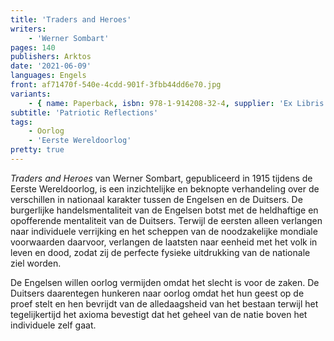 ```yaml
---
title: 'Traders and Heroes'
writers:
    - 'Werner Sombart'
pages: 140
publishers: Arktos
date: '2021-06-09'
languages: Engels
front: af71470f-540e-4cdd-901f-3fbb44dd6e70.jpg
variants:
    - { name: Paperback, isbn: 978-1-914208-32-4, supplier: 'Ex Libris', size: { height: 216, width: 140, depth: 9 }, import_price: { currency: EUR, amount: 9.2 }, price: 12.99, out_of_stock: 0 }
subtitle: 'Patriotic Reflections'
tags:
    - Oorlog
    - 'Eerste Wereldoorlog'
pretty: true
---
```


*Traders and Heroes* van Werner Sombart, gepubliceerd in 1915 tijdens de Eerste Wereldoorlog, is een inzichtelijke en beknopte verhandeling over de verschillen in nationaal karakter tussen de Engelsen en de Duitsers. De burgerlijke handelsmentaliteit van de Engelsen botst met de heldhaftige en opofferende mentaliteit van de Duitsers. Terwijl de eersten alleen verlangen naar individuele verrijking en het scheppen van de noodzakelijke mondiale voorwaarden daarvoor, verlangen de laatsten naar eenheid met het volk in leven en dood, zodat zij de perfecte fysieke uitdrukking van de nationale ziel worden.

De Engelsen willen oorlog vermijden omdat het slecht is voor de zaken. De Duitsers daarentegen hunkeren naar oorlog omdat het hun geest op de proef stelt en hen bevrijdt van de alledaagsheid van het bestaan terwijl het tegelijkertijd het axioma bevestigt dat het geheel van de natie boven het individuele zelf gaat.

